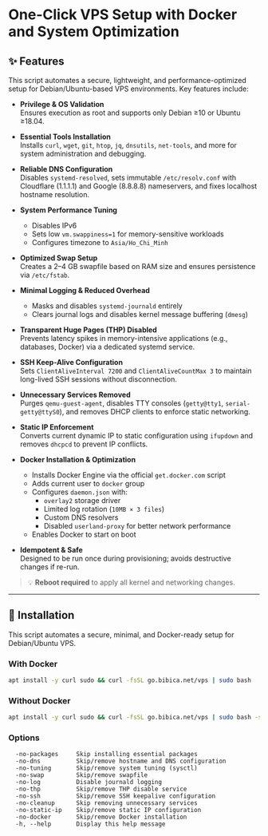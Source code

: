 # One-Click VPS Setup with Docker and System Optimization

## ✨ Features

This script automates a secure, lightweight, and performance-optimized setup for Debian/Ubuntu-based VPS environments. Key features include:

- **Privilege & OS Validation**  
  Ensures execution as root and supports only Debian ≥10 or Ubuntu ≥18.04.

- **Essential Tools Installation**  
  Installs `curl`, `wget`, `git`, `htop`, `jq`, `dnsutils`, `net-tools`, and more for system administration and debugging.

- **Reliable DNS Configuration**  
  Disables `systemd-resolved`, sets immutable `/etc/resolv.conf` with Cloudflare (1.1.1.1) and Google (8.8.8.8) nameservers, and fixes localhost hostname resolution.

- **System Performance Tuning**  
  - Disables IPv6  
  - Sets low `vm.swappiness=1` for memory-sensitive workloads  
  - Configures timezone to `Asia/Ho_Chi_Minh`

- **Optimized Swap Setup**  
  Creates a 2–4 GB swapfile based on RAM size and ensures persistence via `/etc/fstab`.

- **Minimal Logging & Reduced Overhead**  
  - Masks and disables `systemd-journald` entirely  
  - Clears journal logs and disables kernel message buffering (`dmesg`)

- **Transparent Huge Pages (THP) Disabled**  
  Prevents latency spikes in memory-intensive applications (e.g., databases, Docker) via a dedicated systemd service.

- **SSH Keep-Alive Configuration**  
  Sets `ClientAliveInterval 7200` and `ClientAliveCountMax 3` to maintain long-lived SSH sessions without disconnection.

- **Unnecessary Services Removed**  
  Purges `qemu-guest-agent`, disables TTY consoles (`getty@tty1`, `serial-getty@ttyS0`), and removes DHCP clients to enforce static networking.

- **Static IP Enforcement**  
  Converts current dynamic IP to static configuration using `ifupdown` and removes `dhcpcd` to prevent IP conflicts.

- **Docker Installation & Optimization**  
  - Installs Docker Engine via the official `get.docker.com` script  
  - Adds current user to `docker` group  
  - Configures `daemon.json` with:
    - `overlay2` storage driver  
    - Limited log rotation (`10MB × 3 files`)  
    - Custom DNS resolvers  
    - Disabled `userland-proxy` for better network performance  
  - Enables Docker to start on boot

- **Idempotent & Safe**  
  Designed to be run once during provisioning; avoids destructive changes if re-run.

> 💡 **Reboot required** to apply all kernel and networking changes.

---

## 🚀 Installation

This script automates a secure, minimal, and Docker-ready setup for Debian/Ubuntu VPS.

### With Docker
```bash
apt install -y curl sudo && curl -fsSL go.bibica.net/vps | sudo bash
```

### Without Docker
```bash
apt install -y curl sudo && curl -fsSL go.bibica.net/vps | sudo bash -s -- -no-docker
```
### Options
```
  -no-packages     Skip installing essential packages
  -no-dns          Skip/remove hostname and DNS configuration
  -no-tuning       Skip/remove system tuning (sysctl)
  -no-swap         Skip/remove swapfile
  -no-log          Disable journald logging
  -no-thp          Skip/remove THP disable service
  -no-ssh          Skip/remove SSH keepalive configuration
  -no-cleanup      Skip removing unnecessary services
  -no-static-ip    Skip/remove static IP configuration
  -no-docker       Skip/remove Docker installation
  -h, --help       Display this help message
```
